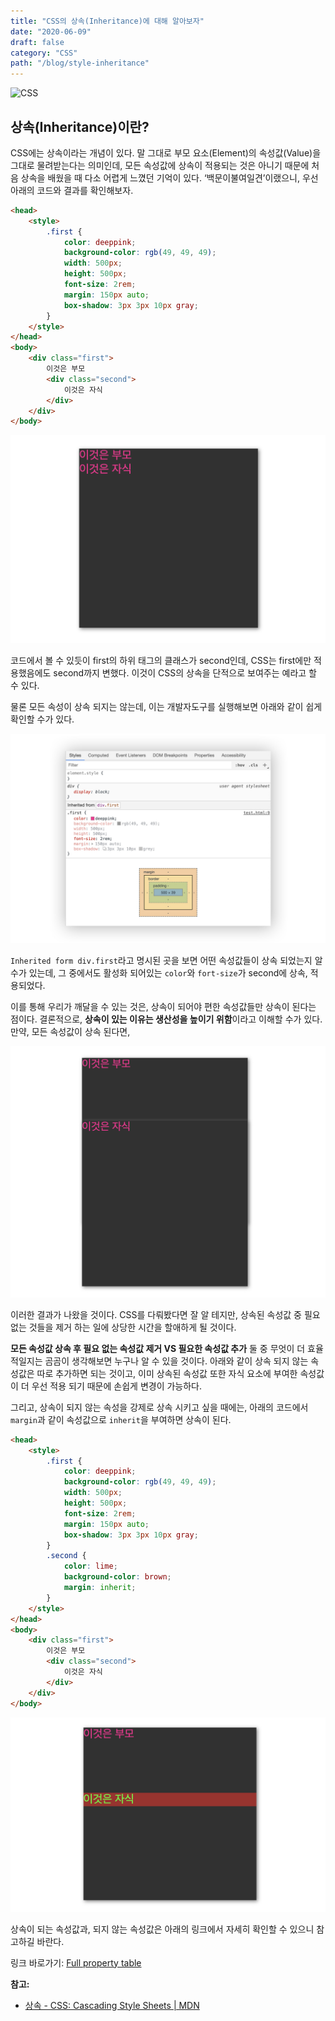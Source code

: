 ```yaml
---
title: "CSS의 상속(Inheritance)에 대해 알아보자"
date: "2020-06-09"
draft: false
category: "CSS"
path: "/blog/style-inheritance"
---
```


![CSS](https://media.vlpt.us/images/daybreak/post/1c7df7ec-65ee-4617-8b97-31dddd944dc3/css.jpg)

## 상속(Inheritance)이란?
CSS에는 상속이라는 개념이 있다. 말 그대로 부모 요소(Element)의 속성값(Value)을 그대로 물려받는다는 의미인데, 모든 속성값에 상속이 적용되는 것은 아니기 때문에 처음 상속을 배웠을 때 다소 어렵게 느꼈던 기억이 있다.
‘백문이불여일견’이랬으니, 우선 아래의 코드와 결과를 확인해보자.

```html
<head>
    <style>
        .first {
            color: deeppink;
            background-color: rgb(49, 49, 49);
            width: 500px;
            height: 500px;
            font-size: 2rem;
            margin: 150px auto;
            box-shadow: 3px 3px 10px gray;
        }
    </style>
</head>
<body>
    <div class="first">
        이것은 부모
        <div class="second">
            이것은 자식
        </div>
    </div>
</body>
```

![](https://github.com/codeAmeba/amebalab/blob/master/src/images/css-inherit-box.jpg?raw=true)

코드에서 볼 수 있듯이 first의 하위 태그의 클래스가 second인데, CSS는 first에만 적용했음에도 second까지 변했다. 이것이 CSS의 상속을 단적으로 보여주는 예라고 할 수 있다.

물론 모든 속성이 상속 되지는 않는데, 이는 개발자도구를 실행해보면 아래와 같이 쉽게 확인할 수가 있다.

![](https://github.com/codeAmeba/amebalab/blob/master/src/images/css-inherit.jpg?raw=true)

`Inherited form div.first`라고  명시된 곳을 보면 어떤 속성값들이 상속 되었는지 알 수가 있는데, 그 중에서도 활성화 되어있는 `color`와 `fort-size`가 second에 상속, 적용되었다.

이를 통해 우리가 깨달을 수 있는 것은, 상속이 되어야 편한 속성값들만 상속이 된다는 점이다. 결론적으로, **상속이 있는 이유는 생산성을 높이기 위함**이라고 이해할 수가 있다.  만약, 모든 속성값이 상속 된다면,

![](https://github.com/codeAmeba/amebalab/blob/master/src/images/css-inherit-box2.jpg?raw=true)

이러한 결과가 나왔을 것이다. CSS를 다뤄봤다면 잘 알 테지만, 상속된 속성값 중 필요 없는 것들을 제거 하는 일에 상당한 시간을 할애하게 될 것이다.

**모든 속성값 상속 후 필요 없는 속성값 제거 VS 필요한 속성값 추가**
둘 중 무엇이 더 효율적일지는 곰곰이 생각해보면 누구나 알 수 있을 것이다. 아래와 같이 상속 되지 않는 속성값은 따로 추가하면 되는 것이고, 이미 상속된 속성값 또한 자식 요소에 부여한 속성값이 더 우선 적용 되기 때문에 손쉽게 변경이 가능하다.

그리고, 상속이 되지 않는 속성을 강제로 상속 시키고 싶을 때에는, 아래의 코드에서 `margin`과 같이 속성값으로 `inherit`을 부여하면 상속이 된다.

```html
<head>
    <style>
        .first {
            color: deeppink;
            background-color: rgb(49, 49, 49);
            width: 500px;
            height: 500px;
            font-size: 2rem;
            margin: 150px auto;
            box-shadow: 3px 3px 10px gray;
        }
        .second {
            color: lime;
            background-color: brown;
            margin: inherit;
        }
    </style>
</head>
<body>
    <div class="first">
        이것은 부모
        <div class="second">
            이것은 자식
        </div>
    </div>
</body>
```

![](https://github.com/codeAmeba/amebalab/blob/master/src/images/css-inherit-box3.jpg?raw=true)

상속이 되는 속성값과, 되지 않는 속성값은 아래의 링크에서 자세히 확인할 수 있으니 참고하길 바란다.

링크 바로가기: [Full property table](https://www.w3.org/TR/CSS21/propidx.html)

**참고:**
- [상속 - CSS: Cascading Style Sheets | MDN](https://developer.mozilla.org/ko/docs/Web/CSS/inheritance)